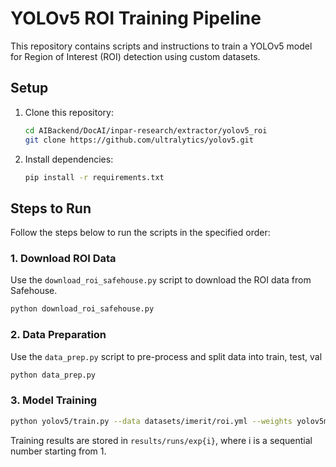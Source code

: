 # YOLOv5 ROI Training Pipeline

This repository contains scripts and instructions to train a YOLOv5 model for Region of Interest (ROI) detection using custom datasets.

## Setup

1. Clone this repository:
    ```bash
    cd AIBackend/DocAI/inpar-research/extractor/yolov5_roi
    git clone https://github.com/ultralytics/yolov5.git
    ```

2. Install dependencies:
    ```bash
    pip install -r requirements.txt
    ```

## Steps to Run

Follow the steps below to run the scripts in the specified order:

### 1. Download ROI Data

Use the `download_roi_safehouse.py` script to download the ROI data from Safehouse.

```bash
python download_roi_safehouse.py
```

### 2. Data Preparation

Use the `data_prep.py` script to pre-process and split data into train, test, val

```bash
python data_prep.py
```

### 3. Model Training

```bash
python yolov5/train.py --data datasets/imerit/roi.yml --weights yolov5m.pt --img 640 --project results/runs
```

Training results are stored in `results/runs/exp{i}`, where i is a sequential number starting from 1.
